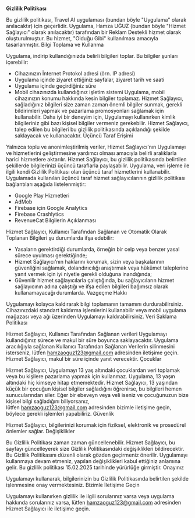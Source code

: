 **Gizlilik Politikası**

Bu gizlilik politikası, Travel AI uygulaması (bundan böyle "Uygulama" olarak anılacaktır) için geçerlidir. Uygulama, Hamza UĞUZ (bundan böyle "Hizmet Sağlayıcı" olarak anılacaktır) tarafından bir Reklam Destekli hizmet olarak oluşturulmuştur. Bu hizmet, "Olduğu Gibi" kullanılması amacıyla tasarlanmıştır.
Bilgi Toplama ve Kullanma

Uygulama, indirip kullandığınızda belirli bilgileri toplar. Bu bilgiler şunları içerebilir:
* Cihazınızın İnternet Protokol adresi (örn. IP adresi)
* Uygulama içinde ziyaret ettiğiniz sayfalar, ziyaret tarih ve saati
* Uygulama içinde geçirdiğiniz süre
* Mobil cihazınızda kullandığınız işletim sistemi
Uygulama, mobil cihazınızın konumu hakkında kesin bilgiler toplamaz.
Hizmet Sağlayıcı, sağladığınız bilgileri size zaman zaman önemli bilgiler sunmak, gerekli bildirimleri yapmak ve pazarlama promosyonları sağlamak için kullanabilir.
Daha iyi bir deneyim için, Uygulamayı kullanırken kimlik bilgileriniz gibi bazı kişisel bilgiler vermeniz gerekebilir. Hizmet Sağlayıcı, talep edilen bu bilgileri bu gizlilik politikasında açıklandığı şekilde saklayacak ve kullanacaktır.
Üçüncü Taraf Erişimi

Yalnızca toplu ve anonimleştirilmiş veriler, Hizmet Sağlayıcı'nın Uygulamayı ve hizmetlerini geliştirmesine yardımcı olması amacıyla belirli aralıklarla harici hizmetlere aktarılır. Hizmet Sağlayıcı, bu gizlilik politikasında belirtilen şekillerde bilgilerinizi üçüncü taraflarla paylaşabilir.
Uygulama, veri işleme ile ilgili kendi Gizlilik Politikası olan üçüncü taraf hizmetlerini kullanabilir. Uygulamada kullanılan üçüncü taraf hizmet sağlayıcılarının gizlilik politikası bağlantıları aşağıda listelenmiştir:
* Google Play Hizmetleri
* AdMob
* Firebase için Google Analytics
* Firebase Crashlytics
* RevenueCat
Bilgilerin Açıklanması

Hizmet Sağlayıcı, Kullanıcı Tarafından Sağlanan ve Otomatik Olarak Toplanan Bilgileri şu durumlarda ifşa edebilir:
* Yasaların gerektirdiği durumlarda, örneğin bir celp veya benzer yasal sürece uyulması gerektiğinde;
* Hizmet Sağlayıcı'nın haklarını korumak, sizin veya başkalarının güvenliğini sağlamak, dolandırıcılığı araştırmak veya hükümet taleplerine yanıt vermek için iyi niyetle gerekli olduğuna inandığında;
* Güvenilir hizmet sağlayıcılarla çalıştığında, bu sağlayıcıların hizmet sağlayıcının adına çalıştığı ve ifşa edilen bilgileri bağımsız olarak kullanamayacağı durumlarda.
Vazgeçme Hakkı

Uygulamayı kolayca kaldırarak bilgi toplamanın tamamını durdurabilirsiniz. Cihazınızdaki standart kaldırma işlemlerini kullanabilir veya mobil uygulama mağazası veya ağı üzerinden Uygulamayı kaldırabilirsiniz.
Veri Saklama Politikası

Hizmet Sağlayıcı, Kullanıcı Tarafından Sağlanan verileri Uygulamayı kullandığınız sürece ve makul bir süre boyunca saklayacaktır. Uygulama aracılığıyla sağlanan Kullanıcı Tarafından Sağlanan Verilerin silinmesini isterseniz, lütfen hamzaoguz123@gmail.com adresinden iletişime geçin. Hizmet Sağlayıcı, makul bir süre içinde yanıt verecektir.
Çocuklar

Hizmet Sağlayıcı, Uygulamayı 13 yaş altındaki çocuklardan veri toplamak veya bu kişilere pazarlama yapmak için kullanmaz. Uygulama, 13 yaşın altındaki hiç kimseye hitap etmemektedir. Hizmet Sağlayıcı, 13 yaşından küçük bir çocuğun kişisel bilgiler sağladığını öğrenirse, bu bilgileri hemen sunucularından siler. Eğer bir ebeveyn veya veli iseniz ve çocuğunuzun bize kişisel bilgi sağladığını biliyorsanız, lütfen hamzaoguz123@gmail.com adresinden bizimle iletişime geçin, böylece gerekli işlemleri yapabiliriz.
Güvenlik

Hizmet Sağlayıcı, bilgilerinizi korumak için fiziksel, elektronik ve prosedürel önlemler sağlar.
Değişiklikler

Bu Gizlilik Politikası zaman zaman güncellenebilir. Hizmet Sağlayıcı, bu sayfayı güncelleyerek size Gizlilik Politikasındaki değişiklikleri bildirecektir. Bu Gizlilik Politikasını düzenli olarak gözden geçirmeniz önerilir. Uygulamayı kullanmaya devam etmeniz, yapılan değişiklikleri kabul ettiğiniz anlamına gelir.
Bu gizlilik politikası 15.02.2025 tarihinde yürürlüğe girmiştir.
Onayınız

Uygulamayı kullanarak, bilgilerinizin bu Gizlilik Politikasında belirtilen şekilde işlenmesine onay vermektesiniz.
Bizimle İletişime Geçin

Uygulamayı kullanırken gizlilik ile ilgili sorularınız varsa veya uygulama hakkında sorularınız varsa, lütfen hamzaoguz123@gmail.com adresinden Hizmet Sağlayıcı ile iletişime geçin.
